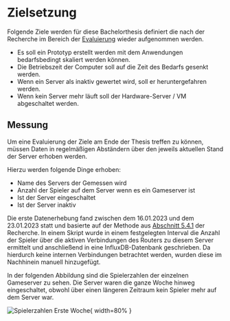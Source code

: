 # Zielsetzung

Folgende Ziele werden für diese Bachelorthesis definiert die nach der Recherche im Bereich der [Evaluierung](evaluierung) wieder aufgenommen werden.

- Es soll ein Prototyp erstellt werden mit dem Anwendungen bedarfsbedingt skaliert werden können.
- Die Betriebszeit der Computer soll auf die Zeit des Bedarfs gesenkt werden.
- Wenn ein Server als inaktiv gewertet wird, soll er heruntergefahren werden.
- Wenn kein Server mehr läuft soll der Hardware-Server / VM abgeschaltet werden.

## Messung

Um eine Evaluierung der Ziele am Ende der Thesis treffen zu können, müssen Daten in regelmäßigen Abständern über den jeweils aktuellen Stand der Server erhoben werden.

Hierzu werden folgende Dinge erhoben:

- Name des Servers der Gemessen wird
- Anzahl der Spieler auf dem Server wenn es ein Gameserver ist
- Ist der Server eingeschaltet
- Ist der Server inaktiv

Die erste Datenerhebung fand zwischen dem 16.01.2023 und dem 23.01.2023 statt und basierte auf der Methode aus [Abschnitt 5.4.1](#router) der Recherche. In einem Skript wurde in einem festgelegten Interval die Anzahl der Spieler über die aktiven Verbindungen des Routers zu diesem Server ermittelt und anschließend in eine InfluxDB-Datenbank geschrieben. Da hierdurch keine internen Verbindungen betrachtet werden, wurden diese im Nachhinein manuell hinzugefügt.

In der folgenden Abbildung sind die Spielerzahlen der einzelnen Gameserver zu sehen.
Die Server waren die ganze Woche hinweg eingeschaltet, obwohl über einen längeren Zeitraum kein Spieler mehr auf dem Server war.

![Spielerzahlen Erste Woche](./images/playercount-first-week.png){ width=80% }